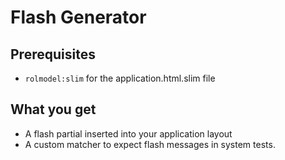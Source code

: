 # Flash Generator

## Prerequisites
- `rolmodel:slim` for the application.html.slim file

## What you get

* A flash partial inserted into your application layout
* A custom matcher to expect flash messages in system tests.
